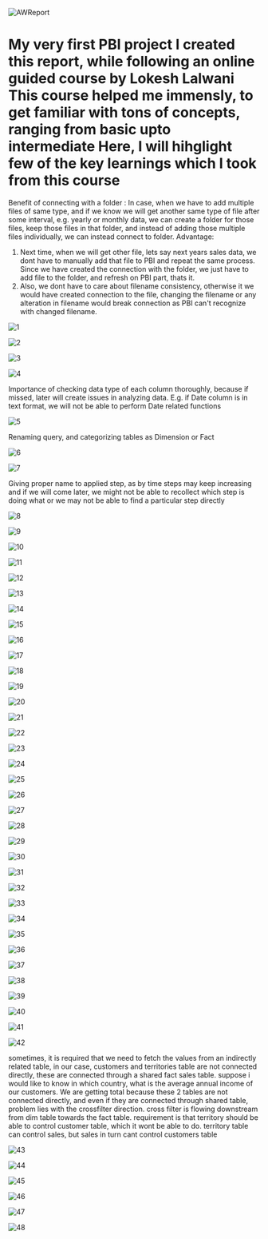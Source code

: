 ![AWReport](https://user-images.githubusercontent.com/23423475/162636351-80c52526-d428-4443-98fc-e7f375576dc6.JPG)


My very first PBI project
I created this report, while following an online guided course by Lokesh Lalwani
This course helped me immensly, to get familiar with tons of concepts, ranging from basic upto intermediate
Here, I will hihglight few of the key learnings which I took from this course
============================================================================================================

Benefit of connecting with a folder : In case, when we have to add multiple files of same type, and if we know we will get another same type of file after some interval, e.g. yearly or monthly data, we can create a folder for those files, keep those files in that folder, and instead of adding those multiple files individually, we can instead connect to folder.
Advantage:
1) Next time, when we will get other file, lets say next years sales data, we dont have to manually add that file to PBI and repeat the same process. Since we have created the connection with the folder, we just have to add file to the folder, and refresh on PBI part, thats it.
2) Also, we dont have to care about filename consistency, otherwise it we would have created connection to the file, changing the filename or any alteration in filename would break connection as PBI can't recognize with changed filename.

![1](https://user-images.githubusercontent.com/23423475/161371609-baac7f0f-f21b-49cd-95be-ff2c8bdbdee6.PNG)

![2](https://user-images.githubusercontent.com/23423475/161371611-674fa54e-e03c-4305-8e35-4808a34c8ac3.PNG)

![3](https://user-images.githubusercontent.com/23423475/161371612-5ca0a137-7220-4fd3-bb11-1672858f1d48.PNG)

![4](https://user-images.githubusercontent.com/23423475/161371613-a01df2a8-7ba9-40f0-b6a0-4744b385a84e.PNG)

Importance of checking data type of each column thoroughly, because if missed, later will create issues in analyzing data. E.g. if Date column is in text format, we will not be able to perform Date related functions

![5](https://user-images.githubusercontent.com/23423475/161371614-dd66e411-2575-4f87-9f09-044725156c09.PNG)

Renaming query, and categorizing tables as Dimension or Fact

![6](https://user-images.githubusercontent.com/23423475/161371615-f7033772-6155-47c6-a225-fb95d9f592cd.PNG)

![7](https://user-images.githubusercontent.com/23423475/161371616-e5eab09a-9e2f-47d2-8a03-6cba0746b17e.PNG)

Giving proper name to applied step, as by time steps may keep increasing and if we will come later, we might not be able to recollect which step is doing what or we may not be able to find a particular step directly

![8](https://user-images.githubusercontent.com/23423475/161371618-51af7fb8-a85f-4cbb-bbdc-76eeec0d3015.PNG)

![9](https://user-images.githubusercontent.com/23423475/161371619-e57ed515-18d0-4490-92c6-caf0001be70a.PNG)

![10](https://user-images.githubusercontent.com/23423475/161371620-a3abe4ff-97cf-4339-88cb-17eb800de22d.png)

![11](https://user-images.githubusercontent.com/23423475/161371621-8d55de79-5bcf-46ca-987e-2bfa122fc1f9.png)

![12](https://user-images.githubusercontent.com/23423475/161371622-4536293f-8b02-4348-bad3-b4e9e1119017.png)

![13](https://user-images.githubusercontent.com/23423475/161371623-40b9f95c-e7bc-45c1-bf51-bc09064644cf.png)

![14](https://user-images.githubusercontent.com/23423475/161371625-6d4e6e56-b06f-4cbb-b5d3-9e4ccfc87871.png)

![15](https://user-images.githubusercontent.com/23423475/161371626-401374d7-8d61-4cdc-a1bb-22f25c8922b7.png)

![16](https://user-images.githubusercontent.com/23423475/161371627-fb79807b-b418-4cda-af98-69d64cd6400a.png)

![17](https://user-images.githubusercontent.com/23423475/161371628-494948a0-4563-4b6b-b234-488f97b02290.png)

![18](https://user-images.githubusercontent.com/23423475/161371629-fa7bf57f-fbea-4d67-82bc-1611de8b648c.png)

![19](https://user-images.githubusercontent.com/23423475/161371630-0472a8cc-5d3c-4538-a70d-34d875654104.png)

![20](https://user-images.githubusercontent.com/23423475/161371631-9f60855e-57ad-49ac-be98-0621b6a8a0d4.png)

![21](https://user-images.githubusercontent.com/23423475/161371632-6761d0b1-0144-42a5-9067-d7010e55194f.png)

![22](https://user-images.githubusercontent.com/23423475/161371633-f7baec0b-495b-4e17-b0b6-9b8ccb49cc53.png)

![23](https://user-images.githubusercontent.com/23423475/161371634-b1e75771-cdb3-4baf-81e2-bdadfb219e81.png)

![24](https://user-images.githubusercontent.com/23423475/161371635-504c0354-177f-4145-a9b6-3e429c63e9e1.png)

![25](https://user-images.githubusercontent.com/23423475/161371636-8acdd945-e941-4626-b1e3-7dc7f9ddbf4a.png)

![26](https://user-images.githubusercontent.com/23423475/161371637-8d9e1eee-d2e1-477c-895a-abbdf4f2ee02.png)

![27](https://user-images.githubusercontent.com/23423475/161371638-08fc1896-f76c-4431-9e7b-51ae13421aa2.png)

![28](https://user-images.githubusercontent.com/23423475/161371640-d077a54f-2b6e-4a65-ada3-1b4a81857f02.png)

![29](https://user-images.githubusercontent.com/23423475/161371642-cecc5e92-bf32-40ad-bbda-95f29edea57e.png)

![30](https://user-images.githubusercontent.com/23423475/161371643-9e076033-05f0-4354-b588-e4c12cb1fee8.png)

![31](https://user-images.githubusercontent.com/23423475/161371644-9671aef4-d86c-4a12-99f6-864ad7a7e3c9.png)

![32](https://user-images.githubusercontent.com/23423475/161371645-106f5a8e-1360-40b4-ae33-70734ce458df.png)

![33](https://user-images.githubusercontent.com/23423475/161371646-92e99993-1b7a-4137-96de-f27ebc80de94.png)

![34](https://user-images.githubusercontent.com/23423475/161371648-3a37bcc5-2528-46a1-93aa-885d99ad08f4.png)

![35](https://user-images.githubusercontent.com/23423475/161371649-86a057d1-8597-417a-ac70-406ac53b0478.png)

![36](https://user-images.githubusercontent.com/23423475/161371650-45a7cf61-0b08-44c7-ba5c-c4a36fc82ab1.png)

![37](https://user-images.githubusercontent.com/23423475/161371651-09089a67-797f-4fbf-9473-054012f8ba96.png)

![38](https://user-images.githubusercontent.com/23423475/161371652-f980610e-d9dd-458b-9181-e6fb7ce2d616.png)

![39](https://user-images.githubusercontent.com/23423475/161371653-c5dba5ec-2516-4fdd-8811-f4452e02186b.png)

![40](https://user-images.githubusercontent.com/23423475/161371654-71882e55-158d-48a9-b10c-860ae842dd63.png)

![41](https://user-images.githubusercontent.com/23423475/161371655-040956ef-dd79-49cf-925c-ecf88b80ac7c.png)

![42](https://user-images.githubusercontent.com/23423475/161371657-b9cf3237-9fec-4e0f-8c12-b629483430cc.png)

sometimes, it is required that we need to fetch the values from an indirectly related table, in our case, customers and territories table are not connected directly, these are connected through a shared fact sales table. suppose i would like to know in which country, what is the average annual income of our customers. We are getting total because these 2 tables are not connected directly, and even if they are connected through shared table, problem lies with the crossfilter direction. cross filter is flowing downstream from dim table towards the fact table. requirement is that territory should be able to control customer table, which it wont be able to do. territory table can control sales, but sales in turn cant control customers table

![43](https://user-images.githubusercontent.com/23423475/161371658-2b113d35-69cf-4126-9ee3-da4f43c67a15.png)

![44](https://user-images.githubusercontent.com/23423475/161371659-5c3a860c-2a32-4892-996b-34aa06758629.png)

![45](https://user-images.githubusercontent.com/23423475/161371660-8a83990c-f11b-4768-b8ed-c4deca534008.png)

![46](https://user-images.githubusercontent.com/23423475/161371661-b54a8f78-64ea-4912-b00e-86f78725c97a.png)

![47](https://user-images.githubusercontent.com/23423475/161371662-d162401f-8d82-4ecd-a894-ee5e06775874.png)

![48](https://user-images.githubusercontent.com/23423475/161371663-2da82741-851a-431b-810b-70b968950995.png)

